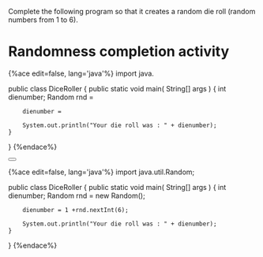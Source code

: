 <!--ajh:done-->
Complete the following program so that it creates a random die roll (random numbers from 1 to 6).
# Randomness completion activity
{%ace edit=false, lang='java'%}
import java.

public class DiceRoller
 {
    public static void main( String[] args )
    {
        int dienumber;
        Random rnd =
        
        dienumber = 
        
        System.out.println("Your die roll was : " + dienumber);
    }
 }
{%endace%}



<button class="section" target="section1" show="Sample Answer" hide="Hide Answer"></button>

<!--sec data-title="Answer" data-id="section1" data-show=false ces-->
{%ace edit=false, lang='java'%}
import java.util.Random;

public class DiceRoller
 {
    public static void main( String[] args )
    {
        int dienumber;
        Random rnd = new Random();
        
        dienumber = 1 +rnd.nextInt(6);
        
        System.out.println("Your die roll was : " + dienumber);
    }
 }
{%endace%}
<!--endsec-->